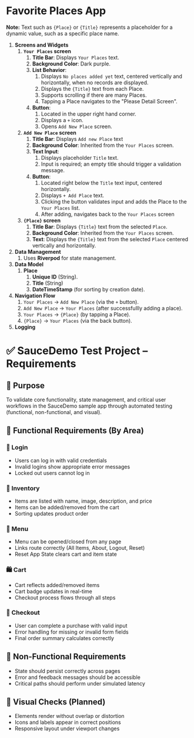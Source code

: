 # Favorite Places App

**Note:** Text such as `{Place}` or `{Title}` represents a placeholder for a dynamic value, such as a specific place name.

1. **Screens and Widgets**
   1. **`Your Places` screen**
      1. **Title Bar**: Displays `Your Places` text.
      2. **Background Color**: Dark purple.
      3. **List Behavior**:
         1. Displays `No places added yet` text, centered vertically and horizontally, when no records are displayed.
         2. Displays the `{Title}` text from each Place.
         3. Supports scrolling if there are many Places.
         4. Tapping a Place navigates to the "Please Detail Screen".
      4. **Button**:
         1. Located in the upper right hand corner.
         2. Displays a `+` icon.
         3. Opens `Add New Place` screen.
   2. **`Add New Place` screen**
      1. **Title Bar**: Displays `Add new Place` text  
      2. **Background Color**: Inherited from the `Your Places` screen.
      3. **Text Input**:
         1. Displays placeholder `Title` text.
         2. Input is required; an empty title should trigger a validation message.
      4. **Button**:
         1. Located right below the `Title` text input, centered horizontally.
         2. Displays `+ Add Place` text.
         3. Clicking the button validates input and adds the Place to the `Your Places` list.
         4. After adding, navigates back to the `Your Places` screen
   3. **`{Place}` screen**
      1. **Title Bar**: Displays `{Title}` text from the selected `Place`.
      2. **Background Color**: Inherited from the `Your Places` screen.
      3. **Text**: Displays the `{Title}` text from the selected `Place` centered vertically and horizontally.
2. **Data Management**
   1. Uses **Riverpod** for state management.
3. **Data Model**
   1. **Place**
      1. **Unique ID** (String).
      2. **Title** (String)
      3. **DateTimeStamp** (for sorting by creation date).
4. **Navigation Flow**
   1. `Your Places` → `Add New Place` (via the `+` button).
   2. `Add New Place` → `Your Places` (after successfullly adding a place).
   3. `Your Places` → `{Place}` (by tapping a Place).
   4. `{Place}` → `Your Places` (via the back button).
5. **Logging**

# ✅ SauceDemo Test Project – Requirements

## 🎯 Purpose

To validate core functionality, state management, and critical user workflows in the SauceDemo sample app through automated testing (functional, non-functional, and visual).

## 📂 Functional Requirements (By Area)

### 🔐 Login

- Users can log in with valid credentials
- Invalid logins show appropriate error messages
- Locked out users cannot log in

### 🛒 Inventory

- Items are listed with name, image, description, and price
- Items can be added/removed from the cart
- Sorting updates product order

### 🍔 Menu

- Menu can be opened/closed from any page
- Links route correctly (All Items, About, Logout, Reset)
- Reset App State clears cart and item state

### 🛍 Cart

- Cart reflects added/removed items
- Cart badge updates in real-time
- Checkout process flows through all steps

### 💸 Checkout

- User can complete a purchase with valid input
- Error handling for missing or invalid form fields
- Final order summary calculates correctly

## 🧪 Non-Functional Requirements

- State should persist correctly across pages
- Error and feedback messages should be accessible
- Critical paths should perform under simulated latency

## 🎨 Visual Checks (Planned)

- Elements render without overlap or distortion
- Icons and labels appear in correct positions
- Responsive layout under viewport changes
